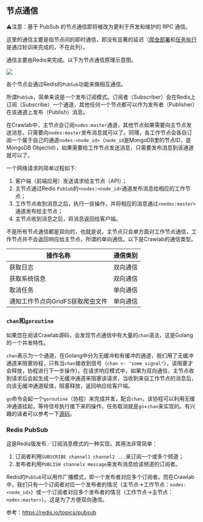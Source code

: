 ## 节点通信

⚠️注意：基于 PubSub 的节点通信即将被改为更利于开发和维护的 RPC 通信。

这里的通信主要是指节点间的即时通信，即没有显著的延迟（[爬虫部署](./SpiderDeployment.md)和[任务执行](./TaskExecution.md)是通过轮训来完成的，不在此列）。

通信主要由Redis来完成。以下为节点通信原理示意图。

![](http://static-docs.crawlab.cn/node-communication.png)

各个节点会通过Redis的`PubSub`功能来做相互通信。

所谓`PubSub`，简单来说是一个发布订阅模式。订阅者（Subscriber）会在Redis上订阅（Subscribe）一个通道，其他任何一个节点都可以作为发布者（Publisher）在该通道上发布（Publish）消息。

在Crawlab中，主节点会订阅`nodes:master`通道，其他节点如果需要向主节点发送消息，只需要向`nodes:master`发布消息就可以了。同理，各工作节点会各自订阅一个属于自己的通道`nodes:<node_id>`（`node_id`是MongoDB里的节点ID，是MongoDB ObjectId），如果需要给工作节点发送消息，只需要发布消息到该通道就可以了。

一个网络请求的简单过程如下:
1. 客户端（前端应用）发送请求给主节点（API）；
2. 主节点通过Redis `PubSub`的`<nodes:<node_id>`通道发布消息给相应的工作节点；
3. 工作节点收到消息之后，执行一些操作，并将相应的消息通过`<nodes:master>`通道发布给主节点；
4. 主节点收到消息之后，将消息返回给客户端。

不是所有节点通信都是双向的，也就是说，主节点只会单方面对工作节点通信，工作节点并不会返回响应给主节点，所谓的单向通信。以下是Crawlab的通信类型。

操作名称 | 通信类别
--- | ---
获取日志 | 双向通信
获取系统信息 | 双向通信
取消任务 | 单向通信
通知工作节点向GridFS获取爬虫文件 | 单向通信

### `chan`和`goroutine`

如果您在阅读Crawlab源码，会发现节点通信中有大量的`chan`语法，这是Golang的一个并发特性。

`chan`表示为一个通道，在Golang中分为无缓冲和有缓冲的通道，我们用了无缓冲通道来阻塞协程，只有当`chan`接收到信号（`chan <- "some signal"`），该阻塞才会释放，协程进行下一步操作）。在请求响应模式中，如果为双向通信，主节点收到请求后会起生成一个无缓冲通道来阻塞该请求，当收到来自工作节点的消息后，向该无缓冲通道赋值，阻塞释放，返回响应给客户端。

`go`命令会起一个`goroutine`（协程）来完成并发，配合`chan`，该协程可以利用无缓冲通道挂起，等待信号执行接下来的操作。任务取消就是`go`+`chan`来实现的。有兴趣的读者可以参考一下[源码](https://github.com/tikazyq/crawlab/blob/master/backend/services/task.go#L136)。

### Redis PubSub

这是Redis版发布／订阅消息模式的一种实现。其用法非常简单：
1. 订阅者利用`SUBSCRIBE channel1 channel2 ...`来订阅一个或多个频道；
2. 发布者利用`PUBLISH channelx message`来发布消息给该频道的订阅者。

Redis的`PubSub`可以用作广播模式，即一个发布者对应多个订阅者。而在Crawlab中，我们只有一个订阅者对应一个发布者的情况（主节点->工作节点：`nodes:<node_id>`）或一个订阅者对应多个发布者的情况（工作节点->主节点：`nodes:master>`）。这是为了方便双向通信。

参考：https://redis.io/topics/pubsub
